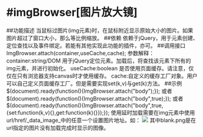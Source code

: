#imgBrowser[图片放大镜]
===========
##功能描述
当鼠标过图片(img元素)时，在鼠标附近显示原始大小的图片。如果图片超过了窗口大小，那么等比例缩放。
##依赖
依赖于jQuery，用于元素创建、定位查找以及事件绑定。若能有其他实现此功能的插件，亦可。
##调用接口
	ImgBrowser.attach(container,useCache,cache);
	参数解释：
		container:string/DOM 用于jQuery定位元素。加载后，将查找该元素下所有的img元素，并进行初始化。
		useCache:boolean 是否使用页面缓存。请注意，仅仅在只有浏览器支持canvas时才使用缓存。
		cache:自定义的缓存工厂对象。用户可以自己定义页面缓存工厂。但是需要实现set(k,v)与get(k)方法。
##示例
	$(document).ready(function(){ImgBrowser.attach("body");});
或者
	$(document).ready(function(){ImgBrowser.attach("body",true);});
或者
	$(document).ready(function(){ImgBrowser.attach("body",true,{set:function(k,v){},get:function(k){}});});
使用延时加载需要在img元素中使用url/href/_data_image_中的任意一个设置图片地址。如：
	<img src="blank.png" url="/xx/20141118/uid-104512-qh123456.png"/>
其中blank.png是在url指定的图片没有加载完成时显示的图像。
